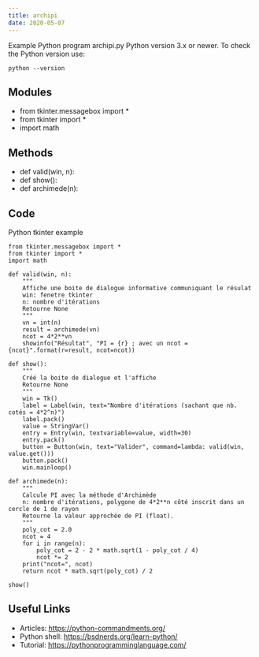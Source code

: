 ```yaml
---
title: archipi
date: 2020-05-07
---
```

Example Python program archipi.py
Python version 3.x or newer.
To check the Python version use:

    python --version

## Modules

* from tkinter.messagebox import *
* from tkinter import *
* import math

## Methods

* def valid(win, n):
* def show():
* def archimede(n):

## Code

Python tkinter example

    from tkinter.messagebox import *
    from tkinter import *
    import math
    
    def valid(win, n):
        """
        Affiche une boite de dialogue informative communiquant le résulat
        win: fenetre tkinter
        n: nombre d'itérations
        Retourne None
        """
        vn = int(n)
        result = archimede(vn)
        ncot = 4*2**vn
        showinfo("Résultat", "PI = {r} ; avec un ncot = {ncot}".format(r=result, ncot=ncot))
    
    def show():
        """
        Créé la boite de dialogue et l'affiche
        Retourne None
        """
        win = Tk()
        label = Label(win, text="Nombre d'itérations (sachant que nb. cotés = 4*2^n)")
        label.pack()
        value = StringVar()
        entry = Entry(win, textvariable=value, width=30)
        entry.pack()
        button = Button(win, text="Valider", command=lambda: valid(win, value.get()))
        button.pack()
        win.mainloop()
    
    def archimede(n):
        """
        Calcule PI avec la méthode d'Archimède
        n: nombre d'itérations, polygone de 4*2**n côté inscrit dans un cercle de 1 de rayon
        Retourne la valeur approchée de PI (float).
        """
        poly_cot = 2.0
        ncot = 4
        for i in range(n):
            poly_cot = 2 - 2 * math.sqrt(1 - poly_cot / 4)
            ncot *= 2
        print("ncot=", ncot)
        return ncot * math.sqrt(poly_cot) / 2
    
    show()

## Useful Links

- Articles: https://python-commandments.org/
- Python shell: https://bsdnerds.org/learn-python/
- Tutorial: https://pythonprogramminglanguage.com/
